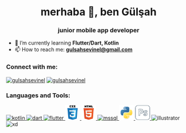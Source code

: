 <!--### Hi there 👋-->

<!--
**gulsahsevinel/gulsahsevinel** is a ✨ _special_ ✨ repository because its `README.md` (this file) appears on your GitHub profile.

Here are some ideas to get you started:

- 🔭 I’m currently working on ...
- 🌱 I’m currently learning ...
- 👯 I’m looking to collaborate on ...
- 🤔 I’m looking for help with ...
- 💬 Ask me about ...
- 📫 How to reach me: ...
- 😄 Pronouns: ...
- ⚡ Fun fact: ...
-->

<h1 align="center">merhaba 👋, ben Gülşah</h1>
<h3 align="center">junior mobile app developer</h3>

- 🌱 I’m currently learning **Flutter/Dart, Kotlin**
- 📫 How to reach me: **gulsahsevinel@gmail.com**

<h3 align="left">Connect with me:</h3>
<p align="left">
<a href="https://linkedin.com/in/gulsahsevinel" target="blank"><img align="center" src="https://cdn.jsdelivr.net/npm/simple-icons@3.0.1/icons/linkedin.svg" alt="gulsahsevinel" height="30" width="40" /></a>
<a href="https://www.hackerrank.com/gulsahsevinel" target="blank"><img align="center" src="https://cdn.jsdelivr.net/npm/simple-icons@3.0.1/icons/hackerrank.svg" alt="gulsahsevinel" height="30" width="40" /></a>
</p>

<h3 align="left">Languages and Tools:</h3>
<p align="left"> 
 <a href="https://kotlinlang.org" target="_blank"> <img src="https://www.vectorlogo.zone/logos/kotlinlang/kotlinlang-icon.svg" alt="kotlin" width="40" height="40"/> </a> <a href="https://dart.dev" target="_blank"> <img src="https://www.vectorlogo.zone/logos/dartlang/dartlang-icon.svg" alt="dart" width="40" height="40"/> </a> <a href="https://flutter.dev" target="_blank"> <img src="https://www.vectorlogo.zone/logos/flutterio/flutterio-icon.svg" alt="flutter" width="40" height="40"/> </a> <a href="https://www.w3schools.com/css/" target="_blank"> <img src="https://raw.githubusercontent.com/devicons/devicon/master/icons/css3/css3-original-wordmark.svg" alt="css3" width="40" height="40"/> </a>  <a href="https://www.w3.org/html/" target="_blank"> <img src="https://raw.githubusercontent.com/devicons/devicon/master/icons/html5/html5-original-wordmark.svg" alt="html5" width="40" height="40"/> </a> <a href="https://www.adobe.com/in/products/illustrator.html" target="_blank"> <a href="https://www.microsoft.com/en-us/sql-server" target="_blank"> <img src="https://cdn.worldvectorlogo.com/logos/microsoft-sql-server.svg" alt="mssql" width="40" height="40"/> </a> <a href="https://www.photoshop.com/en" target="_blank">  <a href="https://www.python.org" target="_blank"> <img src="https://raw.githubusercontent.com/devicons/devicon/master/icons/python/python-original.svg" alt="python" width="40" height="40"/> </a> <a href="https://www.adobe.com/products/xd.html" target="_blank"> <img src="https://raw.githubusercontent.com/devicons/devicon/master/icons/photoshop/photoshop-line.svg" alt="photoshop" width="40" height="40"/> </a> <img src="https://www.vectorlogo.zone/logos/adobe_illustrator/adobe_illustrator-icon.svg" alt="illustrator" width="40" height="40"/> </a>  <img src="https://cdn.worldvectorlogo.com/logos/adobe-xd.svg" alt="xd" width="40" height="40"/> </a> </p>

